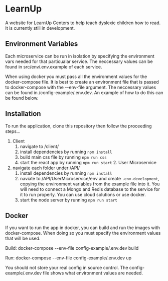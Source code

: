 # LearnUp

A website for LearnUp Centers to help teach dyslexic children how to read.
It is currently still in development.

## Environment Variables 
Each microservice can be run in isolation by specifying the environment vars needed for that particualar service. The neccessary values can be found in src/env/.env.example of each service.

When using docker you must pass all the environment values for the docker-compose file. It is best to create an environment file that is passed to docker-compose with the --env-file argument. The neccessary values can be found in /config-example/.env.dev. An example of how to do this can be found below.

## Installation

To run the application, clone this repository then follow the proceeding steps...

1. Client
   1. navigate to /client/
   2. install dependencies by running `npm install`
   3. build main css file by running `npm run css`
   4. start the react app by running `npm run start` 2. User Microservice
2. navigate each folder under /API/
   1. install dependencies by running `npm install`
   2. naviate to /API/UserMicroservice/env and create `.env.development`, copying the environment variables from the example file into it. You will need to connect a Mongo and Redis database to the service for it to run properly. You can use cloud solutions or use docker.
   3. start the node server by running `npm run start`

## Docker

If you want to run the app in docker, you can build and run the images with docker-compose. When doing so you must specify the environment values that will be used.

Build: 
docker-compose --env-file config-example/.env.dev build

Run: 
docker-compose --env-file config-example/.env.dev up

You should not store your real config in source control. The config-example/.env.dev file shows what environment values are needed. 
